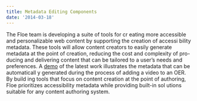 ```yaml
---
title: Metadata Editing Components
date: '2014-03-18'
---
```

The Floe team is developing a suite of tools for cr
eating more accessible and
personalizable web content by supporting the creation of accessi
bility metadata.
These tools will allow content creators to easily generate metadata at the point of creation,
reducing the cost and complexity of pro-ducing and delivering content that can be tailored to a user’s needs and preferences.
A [demo](https://metadata.floeproject.org/demos/metadata/index.html)
of the latest work illustrates the metadata that can be automaticall
y generated during the process of adding a video to an OER. By build
ing tools that focus on content creation at the point of authoring,
Floe prioritizes accessibility metadata while providing built-in sol
utions suitable for any content authoring system.
